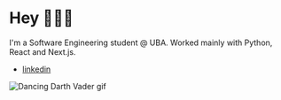 # Hey 👨🏽‍💻
  I'm a Software Engineering student @ UBA. Worked mainly with Python, React and Next.js.
* [linkedin](https://www.linkedin.com/in/ignaciorodriguezjusto/)

![Dancing Darth Vader gif](https://media.giphy.com/media/jd6TVgsph6w7e/giphy.gif)
